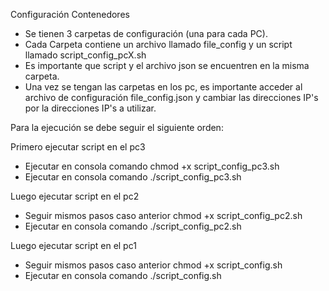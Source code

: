 Configuración Contenedores

- Se tienen 3 carpetas de configuración (una para cada PC).
- Cada Carpeta contiene un archivo llamado file_config y un script llamado script_config_pcX.sh
- Es importante que script y el archivo json se encuentren en la misma carpeta.
- Una vez se tengan las carpetas en los pc, es importante acceder al archivo de configuración file_config.json y cambiar las direcciones IP's por la direcciones IP's a utilizar.

Para la ejecución se debe seguir el siguiente orden:

Primero ejecutar script en el pc3
- Ejecutar en consola comando chmod +x script_config_pc3.sh
- Ejecutar en consola comando ./script_config_pc3.sh

Luego ejecutar script en el pc2
- Seguir mismos pasos caso anterior chmod +x script_config_pc2.sh
- Ejecutar en consola comando ./script_config_pc2.sh

Luego ejecutar script en el pc1
- Seguir mismos pasos caso anterior chmod +x script_config.sh
- Ejecutar en consola comando ./script_config.sh
